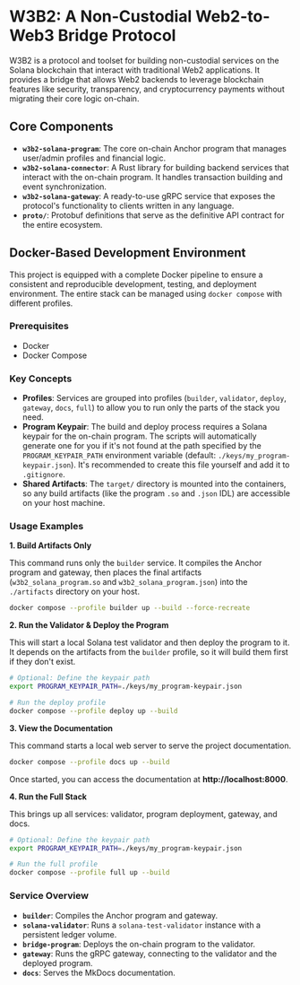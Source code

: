 # W3B2: A Non-Custodial Web2-to-Web3 Bridge Protocol

W3B2 is a protocol and toolset for building non-custodial services on the Solana blockchain that interact with traditional Web2 applications. It provides a bridge that allows Web2 backends to leverage blockchain features like security, transparency, and cryptocurrency payments without migrating their core logic on-chain.

## Core Components

*   **`w3b2-solana-program`**: The core on-chain Anchor program that manages user/admin profiles and financial logic.
*   **`w3b2-solana-connector`**: A Rust library for building backend services that interact with the on-chain program. It handles transaction building and event synchronization.
*   **`w3b2-solana-gateway`**: A ready-to-use gRPC service that exposes the protocol's functionality to clients written in any language.
*   **`proto/`**: Protobuf definitions that serve as the definitive API contract for the entire ecosystem.

## Docker-Based Development Environment

This project is equipped with a complete Docker pipeline to ensure a consistent and reproducible development, testing, and deployment environment. The entire stack can be managed using `docker compose` with different profiles.

### Prerequisites

*   Docker
*   Docker Compose

### Key Concepts

*   **Profiles**: Services are grouped into profiles (`builder`, `validator`, `deploy`, `gateway`, `docs`, `full`) to allow you to run only the parts of the stack you need.
*   **Program Keypair**: The build and deploy process requires a Solana keypair for the on-chain program. The scripts will automatically generate one for you if it's not found at the path specified by the `PROGRAM_KEYPAIR_PATH` environment variable (default: `./keys/my_program-keypair.json`). It's recommended to create this file yourself and add it to `.gitignore`.
*   **Shared Artifacts**: The `target/` directory is mounted into the containers, so any build artifacts (like the program `.so` and `.json` IDL) are accessible on your host machine.

### Usage Examples

**1. Build Artifacts Only**

This command runs only the `builder` service. It compiles the Anchor program and gateway, then places the final artifacts (`w3b2_solana_program.so` and `w3b2_solana_program.json`) into the `./artifacts` directory on your host.

```bash
docker compose --profile builder up --build --force-recreate
```

**2. Run the Validator & Deploy the Program**

This will start a local Solana test validator and then deploy the program to it. It depends on the artifacts from the `builder` profile, so it will build them first if they don't exist.

```bash
# Optional: Define the keypair path
export PROGRAM_KEYPAIR_PATH=./keys/my_program-keypair.json

# Run the deploy profile
docker compose --profile deploy up --build
```

**3. View the Documentation**

This command starts a local web server to serve the project documentation.

```bash
docker compose --profile docs up --build
```
Once started, you can access the documentation at **http://localhost:8000**.

**4. Run the Full Stack**

This brings up all services: validator, program deployment, gateway, and docs.

```bash
# Optional: Define the keypair path
export PROGRAM_KEYPAIR_PATH=./keys/my_program-keypair.json

# Run the full profile
docker compose --profile full up --build
```

### Service Overview

*   **`builder`**: Compiles the Anchor program and gateway.
*   **`solana-validator`**: Runs a `solana-test-validator` instance with a persistent ledger volume.
*   **`bridge-program`**: Deploys the on-chain program to the validator.
*   **`gateway`**: Runs the gRPC gateway, connecting to the validator and the deployed program.
*   **`docs`**: Serves the MkDocs documentation.